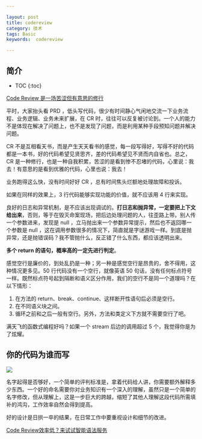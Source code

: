 ```yaml
---

layout: post
title: codereview
category: 技术
tags: Basic
keywords:  codereview

---
```


## 简介

* TOC
{:toc}

[Code Review 是一场苦涩但有意思的修行](https://mp.weixin.qq.com/s/wz0M3eLkIf9c54zjnPXrsA)

平时，大家抬头看 PRD ，低头写代码，很少有时间静心气闲地交流一下业务流程、业务逻辑、业务未来扩展，在 CR 时，往往可以反复被讨论到。一个人的能力不是体现在解决了问题上，也不是发现了问题，而是利用某种手段预知问题并解决问题。

CR 不是互相看天书，而是产生天天看书的感觉，每一段写得好，写得不好的代码都是一本书，好的代码希望见贤思齐，差的代码希望见不贤而内自省也。总之， CR 是一种修行，也是一种自我积累，苦涩的是看到惨不忍堵的代码，心里说：我去！有意思的是看到优雅的代码，心里也说：我去！


业务跑得这么快，没有时间好好 CR ，总有时间焦头烂额地处理故障和投诉。

如果在同样的效果上，3 行代码能够实现功能的价值，就不应该用 4 行来实现。

良好的日志和异常机制，是不应该出现调试的。**打日志和抛异常，一定要把上下文给出来**，否则，等于在毁灭命案现场，把后边处理问题的人，往歪路上带。别人传一个参数进来，发现是 null ，立马抛出来一个参数异常提示，然后也不返回哪一个参数是 null ，这在调用参数很多的情况下，简直就是字谜游戏一样。到底是抛异常，还是抛错误码？我不管抛什么，反正错了什么东西，都应该透明出来。

**多个 return 的语句，概率高的一定先进行判定**。

感觉空行是廉价的，到处乱扔是一种；另一种是感觉空行是昂贵的，舍不得用，这种情况更多见。50 行代码没有一个空行，就像英语 50 句话，没有任何标点符号一样。既然标点符号起到隔断和语义区分作用，我们的空行不是同一个道理吗？在以下情形：
1. 在方法的 return、break、continue、这样断开性语句后必须是空行。
2. 在不同语义块之间。
3. 循环之前和之后一般有空行。另外，方法和类定义下方就不需要空行了吧。

满天飞的函数式编程好吗？如果一个 stream 后边的调用超过 5 个，我觉得你是为了炫耀。

## 你的代码为谁而写

![](/public/upload/basic/write_code_for_who.png)

名字起得是否够好，一个简单的评判标准是，拿着代码给人讲，你需要额外解释多少东西。一个好的命名需要你对业务知识有一个深入的理解，虽然只是一个简单的名字修改，但从理解上，这是一步巨大的跨越，缩短了其他人理解这段代码所需填补的鸿沟，工作效率自然会得到提高。


好的设计是日拱一卒的结果，在日常工作中要重视设计和细节的改进。


[Code Review效率低？来试试智能语法服务](https://mp.weixin.qq.com/s/76SRwu2BA5SShUP-5eJxnQ)